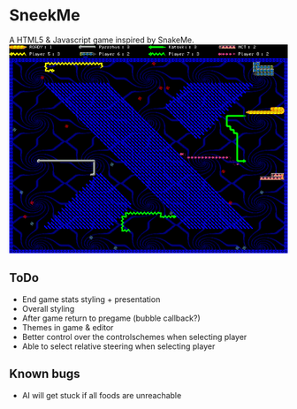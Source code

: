 SneekMe
=======

A HTML5 & Javascript game inspired by SnakeMe.
![snakeme.gif](/img/snakeme.gif)

## ToDo

- End game stats styling + presentation
- Overall styling
- After game return to pregame (bubble callback?)
- Themes in game & editor
- Better control over the controlschemes when selecting player
- Able to select relative steering when selecting player

## Known bugs

- AI will get stuck if all foods are unreachable
